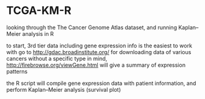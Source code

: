 # TCGA-KM-R
looking through the The Cancer Genome Atlas dataset, and running Kaplan–Meier analysis in R

to start, 3rd tier data including gene expression info is the easiest to work with
go to http://gdac.broadinstitute.org/ for downloading data of various cancers
without a specific type in mind, http://firebrowse.org/viewGene.html will give a summary of expression patterns

the R script will compile gene expression data with patient information, and perform Kaplan–Meier analysis (survival plot)
